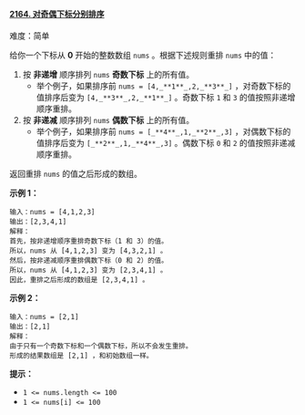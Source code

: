 #### [2164\. 对奇偶下标分别排序](https://leetcode.cn/problems/sort-even-and-odd-indices-independently/)

难度：简单

给你一个下标从 **0** 开始的整数数组 `nums` 。根据下述规则重排 `nums` 中的值：

1.  按 **非递增** 顺序排列 `nums` **奇数下标** 上的所有值。
    -   举个例子，如果排序前 `nums = [4,_**1**_,2,_**3**_]` ，对奇数下标的值排序后变为 `[4,_**3**_,2,_**1**_]` 。奇数下标 `1` 和 `3` 的值按照非递增顺序重排。
2.  按 **非递减** 顺序排列 `nums` **偶数下标** 上的所有值。
    -   举个例子，如果排序前 `nums = [_**4**_,1,_**2**_,3]` ，对偶数下标的值排序后变为 `[_**2**_,1,_**4**_,3]` 。偶数下标 `0` 和 `2` 的值按照非递减顺序重排。

返回重排 `nums` 的值之后形成的数组。

**示例 1：**

```
输入：nums = [4,1,2,3]
输出：[2,3,4,1]
解释：
首先，按非递增顺序重排奇数下标（1 和 3）的值。
所以，nums 从 [4,1,2,3] 变为 [4,3,2,1] 。
然后，按非递减顺序重排偶数下标（0 和 2）的值。
所以，nums 从 [4,1,2,3] 变为 [2,3,4,1] 。
因此，重排之后形成的数组是 [2,3,4,1] 。
```

**示例 2：**

```
输入：nums = [2,1]
输出：[2,1]
解释：
由于只有一个奇数下标和一个偶数下标，所以不会发生重排。
形成的结果数组是 [2,1] ，和初始数组一样。 
```

**提示：**

-   `1 <= nums.length <= 100`
-   `1 <= nums[i] <= 100`
